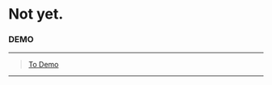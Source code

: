 # Not yet.

### DEMO

<hr/>

> <a href="https://heeda88.github.io/react-project-001"> To Demo </a>

<hr/>
